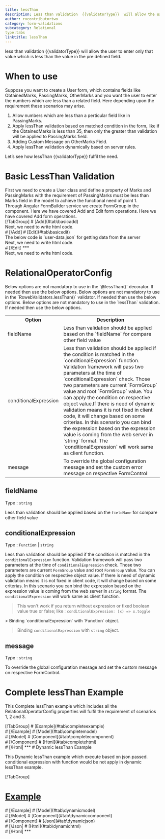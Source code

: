```yaml
---
title: lessThan
description: Less than validation  {{validatorType}}  will allow the user to enter only that value which is less than the value in the pre defined field.
author: rxcontributortwo
category: form-validations
subcategory: Relational
type:tabs
linktitle: lessThan
---
```


<div class="title-bar"><p>less than validation  {{validatorType}}  will allow the user to enter only that value which is less than the value in the pre defined field.</p></div>

# When to use
Suppose you want to create a User form, which contains fields like ObtainedMarks, PassingMarks, OtherMarks and you want the user to enter the numbers which are less than a related field. Here depending upon the requirement these scenarios may arise.
<ol class='showHideElement'>
    <li>Allow numbers which are less than a perticular field like in PassingMarks.</li>
    <li>Apply lessThan validation based on matched condition in the form, like if the ObtainedMarks is less than 35, then only the greater than validation will be applied to PassingMarks field.</li>
    <li>Adding Custom Message on OtherMarks Field.</li>
    <data-scope scope="['decorator','validator']">
    <li>Apply lessThan validation dynamically based on server rules.</li>
    </data-scope>
</ol>
Let’s see how lessThan  {{validatorType}}  fulfil the need.

# Basic LessThan Validation

<data-scope scope="['decorator','template-driven-directives','template-driven-decorators']">
First we need to create a User class and define a property of Marks and PassingMarks with the requirement of PassingMarks must be less than Marks field in the model to achieve the functional need of point 1.
<div component="app-code" key="lessThan-add-model"></div> 
</data-scope>
Through Angular FormBuilder service we create FormGroup in the component.
<data-scope scope="['decorator']">
Here we have covered Add and Edit form operations. 
</data-scope>

<data-scope scope="['validator','template-driven-directives','template-driven-decorators']">
Here we have covered Add form operations. 
</data-scope> 

<data-scope scope="['decorator']">
<div component="app-tabs" key="basic-operations"></div>
[!TabGroup]
# [Add](#tab\basicadd)
<div component="app-code" key="lessThan-add-component"></div> 
Next, we need to write html code.
<div component="app-code" key="lessThan-add-html"></div> 
<div component="app-example-runner" ref-component="app-lessThan-add"></div>
# [/Add]
# [Edit](#tab\basicedit)
<div component="app-code" key="lessThan-edit-component"></div> 
The below code is `user-data.json` for getting data from the server
<div component="app-code" key="lessThan-edit-json"></div> 
Next, we need to write html code.
<div component="app-code" key="lessThan-edit-html"></div> 
<div component="app-example-runner" ref-component="app-lessThan-edit"></div>
# [/Edit]
***
</data-scope>

<data-scope scope="['validator','template-driven-directives','template-driven-decorators']">
<div component="app-code" key="lessThan-add-component"></div> 
Next, we need to write html code.
<div component="app-code" key="lessThan-add-html"></div> 
<div component="app-example-runner" ref-component="app-lessThan-add"></div>
</data-scope>

# RelationalOperatorConfig 
<data-scope scope="['decorator']">
Below options are not mandatory to use in the `@lessThan()` decorator. If needed then use the below options.
</data-scope>
<data-scope scope="['validator']">
Below options are not mandatory to use in the `RxwebValidators.lessThan()` validator. If needed then use the below options.
</data-scope>
<data-scope scope="['template-driven-directives','template-driven-decorators']">
Below options are not mandatory to use in the `lessThan` validation. If needed then use the below options.
</data-scope>

<table class="table table-bordered table-striped showHideElement">
<tr><th>Option</th><th>Description</th></tr>
<tr><td><a title="fieldName">fieldName</a></td><td>Less than validation should be applied based on the `fieldName` for compare other field value</td></tr>
<tr><td><a  title="conditionalExpression">conditionalExpression</a></td><td>Less than validation should be applied if the condition is matched in the `conditionalExpression` function. Validation framework will pass two parameters at the time of `conditionalExpression` check. Those two parameters are current `FormGroup` value and root `FormGroup` value. You can apply the condition on respective object value.If there is need of dynamic validation means it is not fixed in client code, it will change based on some criterias. In this scenario you can bind the expression based on the expression value is coming from the web server in `string` format. The `conditionalExpression` will work same as client function.</td></tr>
<tr><td><a  title="message">message</a></td><td>To override the global configuration message and set the custom error message on respective FormControl</td></tr>
</table>

## fieldName 
Type :  `string` 

Less than validation should be applied based on the `fieldName` for compare other field value

<div component="app-code" key="lessThan-fieldNameExample-model"></div> 
<div component="app-example-runner" ref-component="app-lessThan-fieldName" title="lessThan {{validatorType}} with fieldName" key="fieldName"></div>

## conditionalExpression 
Type :  `Function`  |  `string` 

Less than validation should be applied if the condition is matched in the `conditionalExpression` function. Validation framework will pass two parameters at the time of `conditionalExpression` check. Those two parameters are current `FormGroup` value and root `FormGroup` value. You can apply the condition on respective object value.
If there is need of dynamic validation means it is not fixed in client code, it will change based on some criterias. In this scenario you can bind the expression based on the expression value is coming from the web server in `string` format. The `conditionalExpression` will work same as client function.

> This won't work if you return without expression or fixed boolean value true or false; like : `conditionalExpression: (x) => x.toggle`

<data-scope scope="['validator','decorator']">
> Binding `conditionalExpression` with `Function` object.
<div component="app-code" key="lessThan-conditionalExpressionExampleFunction-model"></div> 
</data-scope>

> Binding `conditionalExpression` with `string` object.
<div component="app-code" key="lessThan-conditionalExpressionExampleString-model"></div> 

<div component="app-example-runner" ref-component="app-lessThan-conditionalExpression" title="lessThan {{validatorType}} with conditionalExpression" key="conditionalExpression"></div>

## message 
Type :  `string` 

To override the global configuration message and set the custom message on respective FormControl.
 
<div component="app-code" key="lessThan-messageExample-model"></div> 
<div component="app-example-runner" ref-component="app-lessThan-message" title="lessThan {{validatorType}} with message" key="message"></div>

# Complete lessThan Example

This Complete lessThan example which includes all the RelationalOperatorConfig properties will fulfil the requirement of scenarios 1, 2 and 3.

<div component="app-tabs" key="complete"></div>
[!TabGroup]
# [Example](#tab\completeexample)
<div component="app-example-runner" ref-component="app-lessThan-complete"></div>
# [/Example]
<data-scope scope="['decorator','template-driven-directives','template-driven-decorators']">
# [Model](#tab\completemodel)
<div component="app-code" key="lessThan-complete-model"></div> 
# [/Model]
</data-scope>
# [Component](#tab\completecomponent)
<div component="app-code" key="lessThan-complete-component"></div> 
# [/Component]
# [Html](#tab\completehtml)
<div component="app-code" key="lessThan-complete-html"></div> 
# [/Html]
***

<data-scope scope="['decorator','validator']">
# Dynamic lessThan Example

This Dynamic lessThan example which execute based on json passed. conditional expression with function would be not apply in dynamic lessThan example. 

<div component="app-tabs" key="dynamic"></div>

[!TabGroup]
# [Example](#tab\dynamicexample)
<div component="app-example-runner" ref-component="app-lessThan-dynamic"></div>
# [/Example]
<data-scope scope="['decorator']">
# [Model](#tab\dynamicmodel)
<div component="app-code" key="lessThan-dynamic-model"></div>
# [/Model]
</data-scope>
# [Component](#tab\dynamiccomponent)
<div component="app-code" key="lessThan-dynamic-component"></div>
# [/Component]
# [Json](#tab\dynamicjson)
<div component="app-code" key="lessThan-dynamic-json"></div>
# [/Json]
# [Html](#tab\dynamichtml)
<div component="app-code" key="lessThan-dynamic-html"></div> 
# [/Html]
***
</data-scope>
